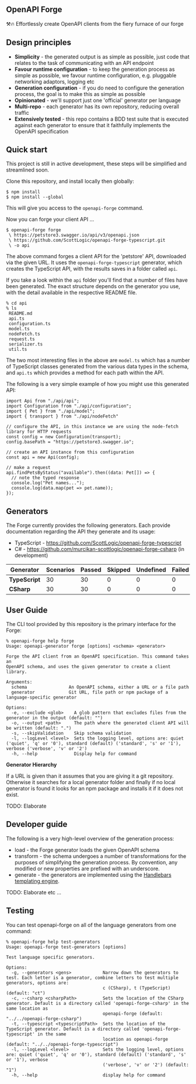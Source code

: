 ## OpenAPI Forge

⚒️🔥 Effortlessly create OpenAPI clients from the fiery furnace of our forge

## Design principles

- **Simplicity** - the generated output is as simple as possible, just code that relates to the task of communicating with an API endpoint
- **Favour runtime configuration** - to keep the generation process as simple as possible, we favour runtime configuration, e.g. pluggable networking adaptors, logging etc
- **Generation configuration** - if you do need to configure the generation process, the goal is to make this as simple as possible
- **Opinionated** - we'll support just one 'official' generator per language
- **Multi-repo** - each generator has its own repository, reducing overall traffic
- **Extensively tested** - this repo contains a BDD test suite that is executed against each generator to ensure that it faithfully implements the OpenAPI specification

## Quick start

This project is still in active development, these steps will be simplified and streamlined soon.

Clone this repository, and install locally then globally:

```
$ npm install
$ npm install --global
```

This will give you access to the `openapi-forge` command.

Now you can forge your client API ...

```
$ openapi-forge forge
 \ https://petstore3.swagger.io/api/v3/openapi.json
 \ https://github.com/ScottLogic/openapi-forge-typescript.git
 \ -o api
```

The above command forges a client API for the 'petstore' API, downloaded via the given URL. It uses the `openapi-forge-typescript` generator, which creates the TypeScript API, with the results saves in a folder called `api`.

If you take a look within the `api` folder you'll find that a number of files have been generated. The exact structure depends on the generator you use, with the detail available in the respective README file.

```
% cd api
% ls
 README.md
 api.ts
 configuration.ts
 model.ts
 nodeFetch.ts
 request.ts
 serializer.ts
 util.ts
```

The two most interesting files in the above are `model.ts` which has a number of TypeScript classes generated from the various data types in the schema, and `api.ts` which provides a method for each path within the API.

The following is a very simple example of how you might use this generated API:

```
import Api from "./api/api";
import Configuration from "./api/configuration";
import { Pet } from "./api/model";
import { transport } from "./api/nodeFetch"

// configure the API, in this instance we are using the node-fetch library for HTTP requests
const config = new Configuration(transport);
config.basePath = "https://petstore3.swagger.io";

// create an API instance from this configuration
const api = new Api(config);

// make a request
api.findPetsByStatus("available").then((data: Pet[]) => {
  // note the typed response
  console.log("Pet names...");
  console.log(data.map(pet => pet.name));
});
```

## Generators

The Forge currently provides the following generators. Each provide documentation regarding the API they generate and its usage:

- TypeScript - https://github.com/ScottLogic/openapi-forge-typescript
- C# - https://github.com/murcikan-scottlogic/openapi-forge-csharp (in development)

[comment]: <> (Do not modify the text between the two MARKERs, it is auto-generated in the test.yml workflow)
[MARKER]: <> (START OF GENERATOR TESTING TABLE)

| Generator      | Scenarios | Passed | Skipped | Undefined | Failed | Time |
| -------------- | --------- | ------ | ------- | --------- | ------ | ---- |
| **TypeScript** | 30        | 30     | 0       | 0         | 0      | 44s  |
| **CSharp**     | 30        | 30     | 0       | 0         | 0      | 40s  |

[MARKER]: <> (END OF GENERATOR TESTING TABLE)

## User Guide

The CLI tool provided by this repository is the primary interface for the Forge:

```
% openapi-forge help forge
Usage: openapi-generator forge [options] <schema> <generator>

Forge the API client from an OpenAPI specification. This command takes an
OpenAPI schema, and uses the given generator to create a client library.

Arguments:
  schema                An OpenAPI schema, either a URL or a file path
  generator             Git URL, file path or npm package of a language-specific generator

Options:
  -e, --exclude <glob>    A glob pattern that excludes files from the generator in the output (default: "")
  -o, --output <path>     The path where the generated client API will be written (default: ".")
  -s, --skipValidation    Skip schema validation
  -l, --logLevel <level>  Sets the logging level, options are: quiet ('quiet', 'q' or '0'), standard (default) ('standard', 's' or '1'), verbose ('verbose', 'v' or '2')
  -h, --help              Display help for command
```

**Generator Hierarchy**

If a URL is given than it assumes that you are giving it a git repository. Otherwise it searches for a local generator folder and finally if no local generator is found it looks for an npm package and installs it if it does not exist.

TODO: Elaborate

## Developer guide

The following is a very high-level overview of the generation process:

- load - the Forge generator loads the given OpenAPI schema
- transform - the schema undergoes a number of transformations for the purposes of simplifying the generation process. By convention, any modified or new properties are prefixed with an underscore.
- generate - the generators are implemented using the [Handlebars templating engine](https://handlebarsjs.com/).

TODO: Elaborate etc ...

## Testing

You can test openapi-forge on all of the language generators from one command:

```
% openapi-forge help test-generators
Usage: openapi-forge test-generators [options]

Test language specific generators.

Options:
  -g, --generators <gens>            Narrow down the generators to test. Each letter is a generator, combine letters to test multiple generators, options are:
                                     c (CSharp), t (TypeScript) (default: "ct")
  -c, --csharp <csharpPath>          Sets the location of the CSharp generator. Default is a directory called 'openapi-forge-csharp' in the same location as
                                     openapi-forge (default: "../../openapi-forge-csharp")
  -t, --typescript <typescriptPath>  Sets the location of the TypeScript generator. Default is a directory called 'openapi-forge-typescript' in the same
                                     location as openapi-forge (default: "../../openapi-forge-typescript")
  -l, --logLevel <level>             Sets the logging level, options are: quiet ('quiet', 'q' or '0'), standard (default) ('standard', 's' or '1'), verbose
                                     ('verbose', 'v' or '2') (default: "1")
  -h, --help                         display help for command
```
